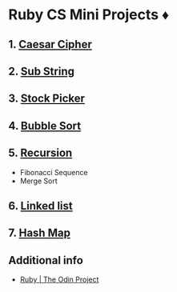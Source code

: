 # Ruby CS Mini Projects ♦️



## 1. [Caesar Cipher](https://github.com/AncientNimbus/mini-ruby-proj/tree/main/caesar-cipher)



## 2. [Sub String](https://github.com/AncientNimbus/mini-ruby-proj/tree/main/sub-strings)



## 3. [Stock Picker](https://github.com/AncientNimbus/mini-ruby-proj/tree/main/stock-picker)



## 4. [Bubble Sort](https://github.com/AncientNimbus/mini-ruby-proj/tree/main/bubble-sort)



## 5. [Recursion](https://github.com/AncientNimbus/mini-ruby-proj/tree/main/recursion)

- Fibonacci Sequence
- Merge Sort

## 6. [Linked list](https://github.com/AncientNimbus/mini-ruby-proj/tree/main/linked-lists)

## 7. [Hash Map](https://github.com/AncientNimbus/mini-ruby-proj/tree/main/hash-map)

## Additional info

- [Ruby | The Odin Project](https://www.theodinproject.com/paths/full-stack-ruby-on-rails/courses/ruby#a-bit-of-computer-science)
